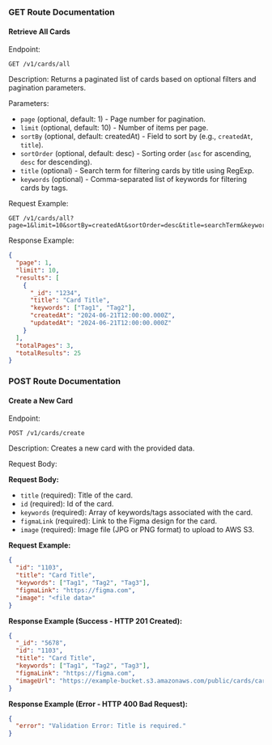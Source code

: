 ### GET Route Documentation

#### Retrieve All Cards

Endpoint:

```
GET /v1/cards/all
```

Description: Returns a paginated list of cards based on optional filters and pagination parameters.

Parameters:

- `page` (optional, default: 1) - Page number for pagination.
- `limit` (optional, default: 10) - Number of items per page.
- `sortBy` (optional, default: createdAt) - Field to sort by (e.g., `createdAt`, `title`).
- `sortOrder` (optional, default: desc) - Sorting order (`asc` for ascending, `desc` for descending).
- `title` (optional) - Search term for filtering cards by title using RegExp.
- `keywords` (optional) - Comma-separated list of keywords for filtering cards by tags.

Request Example:

```
GET /v1/cards/all?page=1&limit=10&sortBy=createdAt&sortOrder=desc&title=searchTerm&keywords=Tag1,Tag2
```

Response Example:

```json
{
  "page": 1,
  "limit": 10,
  "results": [
    {
      "_id": "1234",
      "title": "Card Title",
      "keywords": ["Tag1", "Tag2"],
      "createdAt": "2024-06-21T12:00:00.000Z",
      "updatedAt": "2024-06-21T12:00:00.000Z"
    }
  ],
  "totalPages": 3,
  "totalResults": 25
}
```

### POST Route Documentation

#### Create a New Card

Endpoint:

```
POST /v1/cards/create
```

Description: Creates a new card with the provided data.

Request Body:

**Request Body:**

- `title` (required): Title of the card.
- `id` (required): Id of the card.
- `keywords` (required): Array of keywords/tags associated with the card.
- `figmaLink` (required): Link to the Figma design for the card.
- `image` (required): Image file (JPG or PNG format) to upload to AWS S3.

**Request Example:**

```json
{
  "id": "1103",
  "title": "Card Title",
  "keywords": ["Tag1", "Tag2", "Tag3"],
  "figmaLink": "https://figma.com",
  "image": "<file data>"
}
```

**Response Example (Success - HTTP 201 Created):**

```json
{
  "_id": "5678",
  "id": "1103",
  "title": "Card Title",
  "keywords": ["Tag1", "Tag2", "Tag3"],
  "figmaLink": "https://figma.com",
  "imageUrl": "https://example-bucket.s3.amazonaws.com/public/cards/card-image.jpg"
}
```

**Response Example (Error - HTTP 400 Bad Request):**

```json
{
  "error": "Validation Error: Title is required."
}
```
